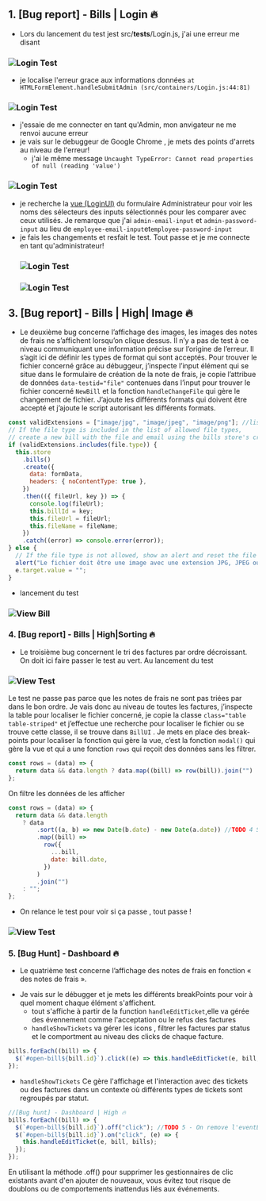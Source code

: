 ## 1. [Bug report] - Bills | Login 🔥

- Lors du lancement du test jest src/**tests**/Login.js,
  j'ai une erreur me disant

### ![Login Test](images/Login/../../frontend/images/Login/Login-test.png)

- je localise l'erreur grace aux informations données
  `at HTMLFormElement.handleSubmitAdmin (src/containers/Login.js:44:81)`

### ![Login Test](images/Login/../../frontend/images/Login/Login-container.png)

- j'essaie de me connecter en tant qu'Admin, mon anvigateur ne me renvoi aucune erreur
- je vais sur le debuggeur de Google Chrome , je mets des points d'arrets au niveau de l'erreur!
  - j'ai le même message `Uncaught TypeError: Cannot read properties of null (reading 'value')`

### ![Login Test](images/Login/../../frontend/images/Login/Login-breakPoint.png)

- je recherche la [vue (LoginUI)](frontend/src/views/LoginUI.js) du formulaire Administrateur pour voir les noms des sélecteurs des inputs sélectionnés pour les comparer avec ceux utilisés. Je remarque que j'ai `admin-email-input` et `admin-password-input` au lieu de `employee-email-input`et`employee-password-input`
- je fais les changements et resfait le test. Tout passe et je me connecte en tant qu'administrateur!
  ### ![Login Test](images/Login/../../frontend/images/Login/Login-test-2.png)
  ### ![Login Test](images/Login/../../frontend/images/Login/admin.png "Admin Dashboard")

## 3. [Bug report] - Bills | High| Image 🔥

- Le deuxième bug concerne l’affichage des images, les images des notes de frais ne s’affichent lorsqu’on clique dessus. Il n’y a pas de test à ce niveau communiquant une information précise sur l’origine de l’erreur. Il s’agit ici de définir les types de format qui sont acceptés. Pour trouver le fichier concerné grâce au débuggeur, j’inspecte l’input élément qui se situe dans le formulaire de création de la note de frais, je copie l’attribue de données `data-testid="file"` contenues dans l’input pour trouver le fichier concerné `NewBill` et la fonction `handleChangeFile` qui gère le changement de fichier. J’ajoute les différents formats qui doivent être accepté et j’ajoute le script autorisant les différents formats.

```js
const validExtensions = ["image/jpg", "image/jpeg", "image/png"]; //liste des types de fichiers acceptés
// If the file type is included in the list of allowed file types,
// create a new bill with the file and email using the bills store's create method
if (validExtensions.includes(file.type)) {
  this.store
    .bills()
    .create({
      data: formData,
      headers: { noContentType: true },
    })
    .then(({ fileUrl, key }) => {
      console.log(fileUrl);
      this.billId = key;
      this.fileUrl = fileUrl;
      this.fileName = fileName;
    })
    .catch((error) => console.error(error));
} else {
  // If the file type is not allowed, show an alert and reset the file input's value
  alert("Le fichier doit être une image avec une extension JPG, JPEG ou PNG.");
  e.target.value = "";
}
```

- lancement du test

### ![View Bill ](frontend/images/Bills/viewBill.png "Employé Bill")

### 4. [Bug report] - Bills | High|Sorting 🔥

- Le troisième bug concernent le tri des factures par ordre décroissant. On doit ici faire passer le test au vert. Au lancement du test

### ![View Test ](frontend/images/Bills/BillTest.png "Employé Bill")

Le test ne passe pas parce que les notes de frais ne sont pas triées par dans le bon ordre. Je vais donc au niveau de toutes les factures, j’inspecte la table pour localiser le fichier concerné, je copie la classe `class="table table-striped"`
et j’effectue une recherche pour localiser le fichier ou se trouve cette classe, il se trouve dans `BillUI` . Je mets en place des break-points pour localiser la fonction qui gère la vue, c’est la fonction `modal()` qui gère la vue et qui a une fonction `rows` qui reçoit des données sans les filtrer.

```js
const rows = (data) => {
  return data && data.length ? data.map((bill) => row(bill)).join("") : "";
};
```

On filtre les données de les afficher

```js
const rows = (data) => {
  return data && data.length
    ? data
        .sort((a, b) => new Date(b.date) - new Date(a.date)) //TODO 4 Sort bills by date
        .map((bill) =>
          row({
            ...bill,
            date: bill.date,
          })
        )
        .join("")
    : "";
};
```

- On relance le test pour voir si ça passe , tout passe !

### ![View Test ](frontend/images/Bills/BillSort.png "Employé Bill")

### 5. [Bug Hunt] - Dashboard 🔥

- Le quatrième test concerne l’affichage des notes de frais en fonction « des notes de frais ».

<!-- - je vais au niveau de Dashboard pour trouver la function qui gère l'affichage des facture ainsi que le click. -->

- Je vais sur le débugger et je mets les différents breakPoints pour
  voir à quel moment chaque élément s'affichent.
  - tout s'affiche à partir de la function `handleEditTicket`,elle va gérée des évennement comme l'acceptation ou le refus des factures
  - `handleShowTickets` va gérer les icons , filtrer les factures par status et le comportment au niveau des clicks de chaque facture.

```js
bills.forEach((bill) => {
  $(`#open-bill${bill.id}`).click((e) => this.handleEditTicket(e, bill, bills));
});
```

- `handleShowTickets` Ce gère l'affichage et l'interaction avec des tickets ou des factures dans un contexte où différents types de tickets sont regroupés par statut.

```js
//[Bug hunt] - Dashboard | High 🔥
bills.forEach((bill) => {
  $(`#open-bill${bill.id}`).off("click"); //TODO 5 - On remove l'eventListener existant avant d'en ajouter un
  $(`#open-bill${bill.id}`).on("click", (e) => {
    this.handleEditTicket(e, bill, bills);
  });
});
```

En utilisant la méthode .off() pour supprimer les gestionnaires de clic existants avant d'en ajouter de nouveaux, vous évitez tout risque de doublons ou de comportements inattendus liés aux événements.
